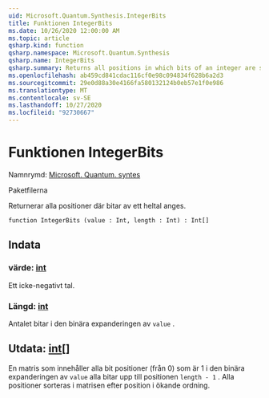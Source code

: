 ```yaml
---
uid: Microsoft.Quantum.Synthesis.IntegerBits
title: Funktionen IntegerBits
ms.date: 10/26/2020 12:00:00 AM
ms.topic: article
qsharp.kind: function
qsharp.namespace: Microsoft.Quantum.Synthesis
qsharp.name: IntegerBits
qsharp.summary: Returns all positions in which bits of an integer are set.
ms.openlocfilehash: ab459cd841cdac116cf0e98c094834f628b6a2d3
ms.sourcegitcommit: 29e0d88a30e4166fa580132124b0eb57e1f0e986
ms.translationtype: MT
ms.contentlocale: sv-SE
ms.lasthandoff: 10/27/2020
ms.locfileid: "92730667"
---
```

# <a name="integerbits-function"></a>Funktionen IntegerBits

Namnrymd: [Microsoft. Quantum. syntes](xref:Microsoft.Quantum.Synthesis)

Paketfilerna [](https://nuget.org/packages/)


Returnerar alla positioner där bitar av ett heltal anges.

```qsharp
function IntegerBits (value : Int, length : Int) : Int[]
```


## <a name="input"></a>Indata

### <a name="value--int"></a>värde: [int](xref:microsoft.quantum.lang-ref.int)

Ett icke-negativt tal.


### <a name="length--int"></a>Längd: [int](xref:microsoft.quantum.lang-ref.int)

Antalet bitar i den binära expanderingen av `value` .



## <a name="output--int"></a>Utdata: [int](xref:microsoft.quantum.lang-ref.int)[]

En matris som innehåller alla bit positioner (från 0) som är 1 i den binära expanderingen av `value` alla bitar upp till positionen `length - 1` .  Alla positioner sorteras i matrisen efter position i ökande ordning.